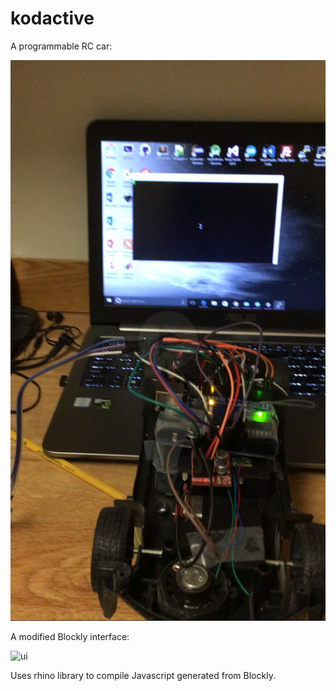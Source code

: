 # kodactive

A programmable RC car:

![car](/images/car.PNG?raw=true "car")

A modified Blockly interface:

![ui](/images/ui.JGP?raw=true "ui")

Uses rhino library to compile Javascript generated from Blockly.
